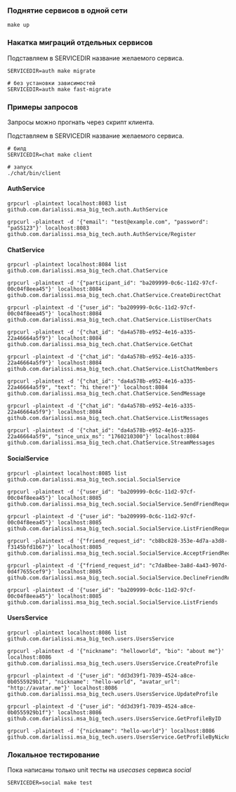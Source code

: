 ### Поднятие сервисов в одной сети 

```shell
make up
```

### Накатка миграций отдельных сервисов 

Подставляем в SERVICEDIR название желаемого сервиса.

```shell
SERVICEDIR=auth make migrate
```

```shell
# без установки зависимостей
SERVICEDIR=auth make fast-migrate
```

### Примеры запросов

Запросы можно прогнать через скрипт клиента.

Подставляем в SERVICEDIR название желаемого сервиса.

```shell
# билд
SERVICEDIR=chat make client
```

```shell
# запуск
./chat/bin/client
```

#### AuthService

```shell
grpcurl -plaintext localhost:8083 list github.com.darialissi.msa_big_tech.auth.AuthService
```

```shell
grpcurl -plaintext -d '{"email": "test@example.com", "password": "paSS123"}' localhost:8083 github.com.darialissi.msa_big_tech.auth.AuthService/Register
```

#### ChatService

```shell
grpcurl -plaintext localhost:8084 list github.com.darialissi.msa_big_tech.chat.ChatService
```

```shell
grpcurl -plaintext -d '{"participant_id": "ba209999-0c6c-11d2-97cf-00c04f8eea45"}' localhost:8084 github.com.darialissi.msa_big_tech.chat.ChatService.CreateDirectChat
```

```shell
grpcurl -plaintext -d '{"user_id": "ba209999-0c6c-11d2-97cf-00c04f8eea45"}' localhost:8084 github.com.darialissi.msa_big_tech.chat.ChatService.ListUserChats
```

```shell
grpcurl -plaintext -d '{"chat_id": "da4a578b-e952-4e16-a335-22a46664a5f9"}' localhost:8084 github.com.darialissi.msa_big_tech.chat.ChatService.GetChat
```

```shell
grpcurl -plaintext -d '{"chat_id": "da4a578b-e952-4e16-a335-22a46664a5f9"}' localhost:8084 github.com.darialissi.msa_big_tech.chat.ChatService.ListChatMembers
```

```shell
grpcurl -plaintext -d '{"chat_id": "da4a578b-e952-4e16-a335-22a46664a5f9", "text": "hi there!"}' localhost:8084 github.com.darialissi.msa_big_tech.chat.ChatService.SendMessage
```

```shell
grpcurl -plaintext -d '{"chat_id": "da4a578b-e952-4e16-a335-22a46664a5f9"}' localhost:8084 github.com.darialissi.msa_big_tech.chat.ChatService.ListMessages
```

```shell
grpcurl -plaintext -d '{"chat_id": "da4a578b-e952-4e16-a335-22a46664a5f9", "since_unix_ms": "1760210300"}' localhost:8084 github.com.darialissi.msa_big_tech.chat.ChatService.StreamMessages
```

#### SocialService

```shell
grpcurl -plaintext localhost:8085 list github.com.darialissi.msa_big_tech.social.SocialService
```

```shell
grpcurl -plaintext -d '{"user_id": "ba209999-0c6c-11d2-97cf-00c04f8eea45"}' localhost:8085 github.com.darialissi.msa_big_tech.social.SocialService.SendFriendRequest
```

```shell
grpcurl -plaintext -d '{"user_id": "ba209999-0c6c-11d2-97cf-00c04f8eea45"}' localhost:8085 github.com.darialissi.msa_big_tech.social.SocialService.ListFriendRequests
```

```shell
grpcurl -plaintext -d '{"friend_request_id": "cb8bc828-353e-4d7a-a3d8-f3145bfd1b67"}' localhost:8085 github.com.darialissi.msa_big_tech.social.SocialService.AcceptFriendRequest
```

```shell
grpcurl -plaintext -d '{"friend_request_id": "c7da8bee-3a8d-4a43-907d-0d4f7655cef9"}' localhost:8085 github.com.darialissi.msa_big_tech.social.SocialService.DeclineFriendRequest
```

```shell
grpcurl -plaintext -d '{"user_id": "ba209999-0c6c-11d2-97cf-00c04f8eea45"}' localhost:8085 github.com.darialissi.msa_big_tech.social.SocialService.ListFriends
```

#### UsersService

```shell
grpcurl -plaintext localhost:8086 list github.com.darialissi.msa_big_tech.users.UsersService
```

```shell
grpcurl -plaintext -d '{"nickname": "helloworld", "bio": "about me"}' localhost:8086 github.com.darialissi.msa_big_tech.users.UsersService.CreateProfile
```

```shell
grpcurl -plaintext -d '{"user_id": "dd3d39f1-7039-4524-a8ce-0b0555929b1f", "nickname": "hello-world", "avatar_url": "http://avatar.me"}' localhost:8086 github.com.darialissi.msa_big_tech.users.UsersService.UpdateProfile
```

```shell
grpcurl -plaintext -d '{"user_id": "dd3d39f1-7039-4524-a8ce-0b0555929b1f"}' localhost:8086 github.com.darialissi.msa_big_tech.users.UsersService.GetProfileByID
```

```shell
grpcurl -plaintext -d '{"nickname": "hello-world"}' localhost:8086 github.com.darialissi.msa_big_tech.users.UsersService.GetProfileByNickname
```

### Локальное тестирование

Пока написаны только unit тесты на *usecases* сервиса *social*

```shell
SERVICEDER=social make test
```